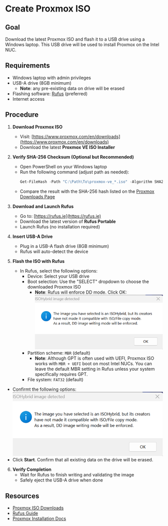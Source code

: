# Create Proxmox ISO

## Goal
Download the latest Proxmox ISO and flash it to a USB drive using a Windows laptop. This USB drive will be used to install Proxmox on the Intel NUC.

## Requirements
- Windows laptop with admin privileges
- USB-A drive (8GB minimum)
    - **Note**: any pre-existing data on drive will be erased
- Flashing software: [Rufus](https://rufus.ie/) (preferred)
- Internet access

## Procedure

1. **Download Proxmox ISO**
   - Visit: [https://www.proxmox.com/en/downloads](https://www.proxmox.com/en/downloads)
   - Download the latest **Proxmox VE ISO Installer**

2. **Verify SHA-256 Checksum (Optional but Recommended)**
   - Open PowerShell on your Windows laptop
   - Run the following command (adjust path as needed):
     ```powershell
     Get-FileHash -Path "C:\Path\To\proxmox-ve_*.iso" -Algorithm SHA256
     ```
   - Compare the result with the SHA-256 hash listed on the [Proxmox Downloads Page](https://www.proxmox.com/en/downloads)

3. **Download and Launch Rufus**
   - Go to: [https://rufus.ie](https://rufus.ie)
   - Download the latest version of **Rufus Portable**
   - Launch Rufus (no installation required)

4. **Insert USB-A Drive**
   - Plug in a USB-A flash drive (8GB minimum)
   - Rufus will auto-detect the device

5. **Flash the ISO with Rufus**
   - In Rufus, select the following options:
     - Device: Select your USB drive
     - Boot selection: Use the "SELECT" dropdown to choose the downloaded Proxmox ISO
        - **Note**: Rufus will enforce DD mode. Click OK:
        ![Rufus ISO Selection](../res/screenshots/01_proxmox-iso_00.png)
     - Partition scheme: `MBR` (default)
        - **Note**: Although GPT is often used with UEFI, Proxmox ISO works with `MBR + UEFI` boot on most Intel NUCs.
          You can leave the default MBR setting in Rufus unless your system specifically requires GPT.
     - File system: `FAT32` (default)
  - Confirmt the following options:
        ![Rufus options](../res/screenshots/01_proxmox-iso_01.png)
   - Click **Start**. Confirm that all existing data on the drive will be erased.

6. **Verify Completion**
   - Wait for Rufus to finish writing and validating the image
   - Safely eject the USB-A drive when done

## Resources
- [Proxmox ISO Downloads](https://www.proxmox.com/en/downloads)
- [Rufus Guide](https://github.com/pbatard/rufus/wiki)
- [Proxmox Installation Docs](https://pve.proxmox.com/wiki/Installation)
